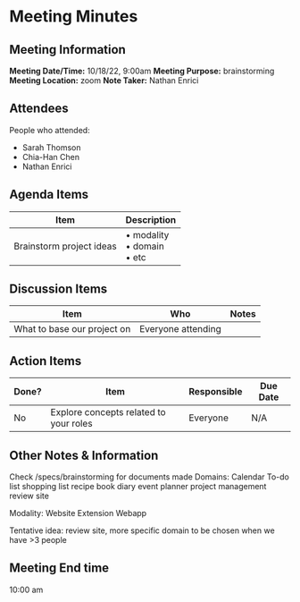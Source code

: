 # Meeting Minutes
## Meeting Information
**Meeting Date/Time:** 10/18/22, 9:00am
**Meeting Purpose:** brainstorming
**Meeting Location:** zoom
**Note Taker:** Nathan Enrici

## Attendees
People who attended:
- Sarah Thomson
- Chia-Han Chen
- Nathan Enrici

## Agenda Items

Item | Description
---- | ----
Brainstorm project ideas | • modality <br> • domain <br> • etc

## Discussion Items
Item | Who | Notes |
---- | ---- | ---- |
What to base our project on | Everyone attending|  |


## Action Items
| Done? | Item | Responsible | Due Date |
| ---- | ---- | ---- | ---- |
| No | Explore concepts related to your roles | Everyone | N/A |

## Other Notes & Information
Check /specs/brainstorming for documents made
Domains:
    Calendar
    To-do list
    shopping list
    recipe book
    diary
    event planner
    project management
    review site

Modality:
    Website
    Extension
    Webapp

Tentative idea:
    review site, more specific domain to be chosen when we have >3 people

## Meeting End time
10:00 am